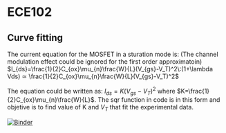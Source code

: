 # ECE102

## Curve fitting
The current equation for the MOSFET in a sturation mode is: (The channel modulation effect could be ignored for the first order approximatoin)
$I_{ds}=\frac{1}{2}C_{ox}\mu_{n}\frac{W}{L}(V_{gs}-V_T)^2\:(1+\lambda Vds) ≃ \frac{1}{2}C_{ox}\mu_{n}\frac{W}{L}(V_{gs}-V_T)^2$ 

The equation could be written as:
$I_{ds}=K(V_{gs}-V_T)^2$ where $K=\frac{1}{2}C_{ox}\mu_{n}\frac{W}{L}$.
The sqr function in code is in this form and objetive is to find value of K and $V_T$ that fit the experimental data.

[![Binder](https://mybinder.org/badge_logo.svg)](https://mybinder.org/v2/gh/shahin-ha/ECE102/HEAD)
